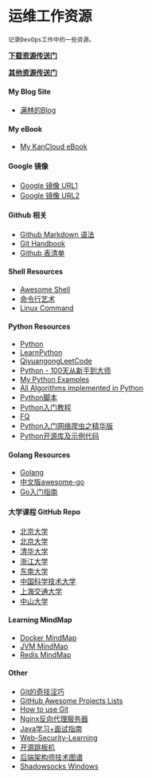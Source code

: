 # 运维工作资源
```
记录DevOps工作中的一些资源。
```

**[下载资源传送门](https://github.com/mrlapulga/devops-resources/blob/master/Downloads.md)**

**[其他资源传送门](https://github.com/mrlapulga/devops-resources/blob/master/CommonTreasure.md)**


#### My Blog Site
- [满林的Blog](https://www.mrlapulga.com/)

#### My eBook
- [My KanCloud eBook](https://www.kancloud.cn/mrlapulga/devops-notes)

#### Google 镜像
- [Google 镜像 URL1](https://coderschool.cn/1853.html)
- [Google 镜像 URL2](https://guge8.978789.xyz/)

#### Github 相关
- [Github Markdown 语法](https://guides.github.com/features/mastering-markdown/)
- [Git Handbook](https://guides.github.com/introduction/git-handbook/)
- [Github 表清单](https://github.com/ikatyang/emoji-cheat-sheet/blob/master/README.md)

#### Shell Resources
- [Awesome Shell](https://github.com/alebcay/awesome-shell/blob/master/README_ZH-CN.md)
- [命令行艺术](https://github.com/jlevy/the-art-of-command-line/blob/master/README-zh.md)
- [Linux Command](https://github.com/jaywcjlove/linux-command)

#### Python Resources
- [Python](https://www.python.org/)
- [LearnPython](https://github.com/iuskye/LearnPython)
- [QiyuangongLeetCode](https://github.com/qiyuangong/leetcode)
- [Python - 100天从新手到大师](https://github.com/jackfrued/Python-100-Days)
- [My Python Examples](https://github.com/geekcomputers/Python)
- [All Algorithms implemented in Python](https://github.com/TheAlgorithms/Python)
- [Python脚本](https://github.com/injetlee/Python)
- [Python入门教程](https://github.com/TwoWater/Python)
- [FQ](https://github.com/TwoWater/Python/blob/master/Res/FQ.md)
- [Python入门网络爬虫之精华版](https://github.com/lining0806/PythonSpiderNotes)
- [Python开源库及示例代码](https://github.com/programthink/opensource/blob/master/libs/python.wiki)

#### Golang Resources
- [Golang](https://golang.org/)
- [中文版awesome-go](https://github.com/hackstoic/golang-open-source-projects)
- [Go入门指南](https://github.com/Unknwon/the-way-to-go_ZH_CN/blob/master/eBook/directory.md)

#### 大学课程 GitHub Repo
- [北京大学](https://github.com/lib-pku/libpku)
- [北京大学](https://github.com/tongtzeho/PKUCourse)
- [清华大学](https://github.com/PKUanonym/REKCARC-TSC-UHT)
- [浙江大学](https://github.com/QSCTech/zju-icicles)
- [东南大学](https://github.com/zjdx1998/seucourseshare)
- [中国科学技术大学](https://github.com/USTC-Resource/USTC-Course)
- [上海交通大学](https://github.com/CoolPhilChen/SJTU-Courses/)
- [中山大学](https://github.com/sysuexam/SYSU-Exam)

#### Learning MindMap
- [Docker MindMap](https://github.com/Weiwf/docker-mindmap)
- [JVM MindMap](https://github.com/Weiwf/JVM-mindmap)
- [Redis MindMap](https://github.com/Weiwf/redis-mindmap)


#### Other
- [Git的奇技淫巧](https://github.com/521xueweihan/git-tips)
- [GitHub Awesome Projects Lists](https://www.prettyawesomelists.com/lists)
- [How to use Git](https://github.com/xirong/my-git)
- [Nginx反向代理服务器](https://github.com/bg6cq/nginx-install)
- [Java学习+面试指南](https://github.com/Snailclimb/JavaGuide)
- [Web-Security-Learning](https://github.com/CHYbeta/Web-Security-Learning)
- [开源跳板机](https://github.com/jumpserver/jumpserver)
- [后端架构师技术图谱](https://github.com/xingshaocheng/architect-awesome)
- [Shadowsocks Windows](https://github.com/iuskye/shadowsocks-windows)

